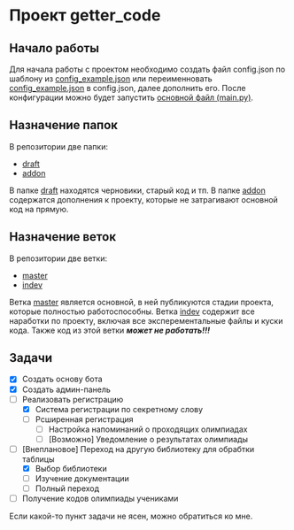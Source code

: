 # Проект getter_code
## Начало работы
Для начала работы с проектом необходимо создать файл config.json по шаблону из [config_example.json](config_example.json) или переименновать [config_example.json](config_example.json) в config.json, далее дополнить его. После конфигурации можно будет запустить [основной файл (main.py)](main.py).

## Назначение папок
В репозитории две папки:
- [draft](draft) 
- [addon](addon)

В папке [draft](draft) находятся черновики, старый код и тп.
В папке [addon](addon) содержатся дополнения к проекту, которые не затрагивают основной код на прямую.

## Назначение веток
В репозитории две ветки:
- [master](https://github.com/crutoboy/getter_code/tree/master) 
- [indev](https://github.com/crutoboy/getter_code/tree/indev) 

Ветка [master](https://github.com/crutoboy/getter_code/tree/master) является основной, в ней публикуются стадии проекта, которые полностью работоспособны.
Ветка [indev](https://github.com/crutoboy/getter_code/tree/indev) содержит все наработки по проекту, включая все эксперементальные файлы и куски кода. Также код из этой ветки ***может не работать!!!***

## Задачи
- [x] Создать основу бота
- [x] Создать админ-панель
- [ ] Реализовать регистрацию
    - [x] Система регистрации по секретному слову
    - [ ] Рсширенная регистрация
        - [ ] Настройка напоминаний о проходящих олимпиадах
        - [ ] [Возможно] Уведомление о результатах олимпиады
- [ ] [Внеплановое] Переход на другую библиотеку для обрабтки таблицы
    - [x] Выбор библиотеки
    - [ ] Изучение документации
    - [ ] Полный переход
- [ ] Получение кодов олимпиады учениками

Если какой-то пункт задачи не ясен, можно обратиться ко мне.